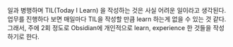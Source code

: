 일과 병행하며 TIL(Today I Learn) 을 작성하는 것은 사실 어려운 일이라고 생각된다.
업무를 진행하다 보면 매일마다 TIL을 작성할 만큼 learn 하는게 없을 수 있는 것 같다.
그래서, 주에 2회 정도로 Obsidian에 개인적으로 learn, experience 한 것들을 작성하기로 한다.
